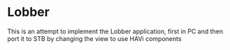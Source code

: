 Lobber
======

This is an attempt to implement the Lobber application, first in PC and then port it to STB by changing the view to use HAVi components
